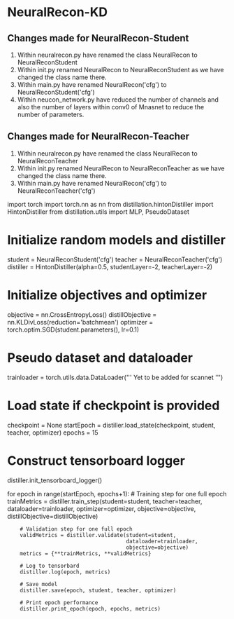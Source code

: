 # NeuralRecon-KD


## Changes made for NeuralRecon-Student

1. Within neuralrecon.py have renamed the class NeuralRecon to NeuralReconStudent
2. Within init.py renamed NeuralRecon to NeuralReconStudent as we have changed the class name there.
3. Within main.py have renamed NeuralRecon('cfg') to NeuralReconStudent('cfg')
4. Within neucon_network.py have reduced the number of channels and also the number of layers within conv0 of Mnasnet to reduce the number of parameters.


## Changes made for NeuralRecon-Teacher
1. Within neuralrecon.py have renamed the class NeuralRecon to NeuralReconTeacher
2. Within init.py renamed NeuralRecon to NeuralReconTeacher as we have changed the class name there.
3. Within main.py have renamed NeuralRecon('cfg') to NeuralReconTeacher('cfg')


import torch
import torch.nn as nn
from distillation.hintonDistiller import HintonDistiller
from distillation.utils import MLP, PseudoDataset

# Initialize random models and distiller
student = NeuralReconStudent('cfg')
teacher = NeuralReconTeacher('cfg')
distiller = HintonDistiller(alpha=0.5, studentLayer=-2, teacherLayer=-2)

# Initialize objectives and optimizer
objective = nn.CrossEntropyLoss()
distillObjective = nn.KLDivLoss(reduction='batchmean')
optimizer = torch.optim.SGD(student.parameters(), lr=0.1)

# Pseudo dataset and dataloader 
trainloader = torch.utils.data.DataLoader(''' Yet to be added for scannet ''')

# Load state if checkpoint is provided
checkpoint = None
startEpoch = distiller.load_state(checkpoint, student, teacher, optimizer)
epochs = 15

# Construct tensorboard logger
distiller.init_tensorboard_logger()

for epoch in range(startEpoch, epochs+1):
        # Training step for one full epoch
        trainMetrics = distiller.train_step(student=student,
                                            teacher=teacher,
                                            dataloader=trainloader,
                                            optimizer=optimizer,
                                            objective=objective,
                                            distillObjective=distillObjective)
        
        # Validation step for one full epoch
        validMetrics = distiller.validate(student=student,
                                          dataloader=trainloader,
                                          objective=objective)
        metrics = {**trainMetrics, **validMetrics}
        
        # Log to tensorbard
        distiller.log(epoch, metrics)

        # Save model
        distiller.save(epoch, student, teacher, optimizer)
        
        # Print epoch performance
        distiller.print_epoch(epoch, epochs, metrics)
